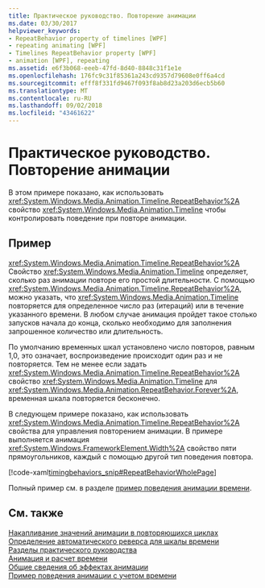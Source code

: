```yaml
---
title: Практическое руководство. Повторение анимации
ms.date: 03/30/2017
helpviewer_keywords:
- RepeatBehavior property of timelines [WPF]
- repeating animating [WPF]
- Timelines RepeatBehavior property [WPF]
- animation [WPF], repeating
ms.assetid: e6f3b068-eeeb-47fd-8d40-8848c31f1e1e
ms.openlocfilehash: 176fc9c31f85361a243cd9357d79608e0ff6a4cd
ms.sourcegitcommit: efff8f331fd9467f093f8ab8d23a203d6ecb5b60
ms.translationtype: MT
ms.contentlocale: ru-RU
ms.lasthandoff: 09/02/2018
ms.locfileid: "43461622"
---
```

# <a name="how-to-repeat-an-animation"></a>Практическое руководство. Повторение анимации
В этом примере показано, как использовать <xref:System.Windows.Media.Animation.Timeline.RepeatBehavior%2A> свойство <xref:System.Windows.Media.Animation.Timeline> чтобы контролировать поведение при повторе анимации.  
  
## <a name="example"></a>Пример  
 <xref:System.Windows.Media.Animation.Timeline.RepeatBehavior%2A> Свойство <xref:System.Windows.Media.Animation.Timeline> определяет, сколько раз анимации повторе его простой длительности. С помощью <xref:System.Windows.Media.Animation.Timeline.RepeatBehavior%2A>, можно указать, что <xref:System.Windows.Media.Animation.Timeline> повторяется для определенное число раз (итераций) или в течение указанного времени. В любом случае анимация пройдет такое столько запусков начала до конца, сколько необходимо для заполнения запрошенное количество или длительность.  
  
 По умолчанию временных шкал установлено число повторов, равным 1,0, это означает, воспроизведение происходит один раз и не повторяется. Тем не менее если задать <xref:System.Windows.Media.Animation.Timeline.RepeatBehavior%2A> свойство <xref:System.Windows.Media.Animation.Timeline> для <xref:System.Windows.Media.Animation.RepeatBehavior.Forever%2A>, временная шкала повторяется бесконечно.  
  
 В следующем примере показано, как использовать <xref:System.Windows.Media.Animation.Timeline.RepeatBehavior%2A> свойства для управления повторением анимации. В примере выполняется анимация <xref:System.Windows.FrameworkElement.Width%2A> свойство пяти прямоугольников, каждый с помощью другой тип поведения повтора.  
  
 [!code-xaml[timingbehaviors_snip#RepeatBehaviorWholePage](../../../../samples/snippets/csharp/VS_Snippets_Wpf/timingbehaviors_snip/CSharp/RepeatBehaviorExample.xaml#repeatbehaviorwholepage)]  
  
 Полный пример см. в разделе [пример поведения анимации времени](https://go.microsoft.com/fwlink/?LinkID=159970).  
  
## <a name="see-also"></a>См. также  
 [Накапливание значений анимации в повторяющихся циклах](../../../../docs/framework/wpf/graphics-multimedia/how-to-accumulate-animation-values-during-repeat-cycles.md)  
 [Определение автоматического реверса для шкалы времени](../../../../docs/framework/wpf/graphics-multimedia/how-to-specify-whether-a-timeline-automatically-reverses.md)  
 [Разделы практического руководства](../../../../docs/framework/wpf/graphics-multimedia/animation-and-timing-how-to-topics.md)  
 [Анимация и расчет времени](https://msdn.microsoft.com/library/7d83765b-d5ae-41b1-b423-80206e1124aa)  
 [Общие сведения об эффектах анимации](../../../../docs/framework/wpf/graphics-multimedia/animation-overview.md)  
 [Пример поведения анимации с учетом времени](https://go.microsoft.com/fwlink/?LinkID=159970)
